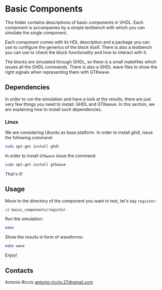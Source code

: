 # Basic Components

This folder contains descriptions of basic components in VHDL. Each component is accompanies by a simple testbench with which you can simulate the single component.

Each component comes with its HDL description and a package you can use to configure the generics of the block itself. There is also a testbench you can use to check the block functionality and how to interact with it.

The blocks are simulated through GHDL, so there is a small makefiles which issues all the GHDL commands. There is also a GHDL wave files to show the right signals when representing them with GTKwave.

## Dependencies

In order to run the simulation and have a look at the results, there are just very few things you need to install: GHDL and GTKwave. In this section, we are explaining how to install such dependencies.

### Linux

We are considering Ubuntu as base platform. In order to install ghdl, issue the following command:

```bash
sudo apt-get install ghdl
```

In order to install `GTKwave` issue the command:

```bash
sudo apt-get install gtkwave
```

That's it!

## Usage

Move to the directory of the component you want to test, let's say `register`:

```bash
cd basic_components/register
```

Run the simulation:

```bash
make
```

Show the results in form of waveforms:

```bash
make wave
```

Enjoy!

## Contacts

Antonio Riccio <antonio.riccio.27@gmail.com>
